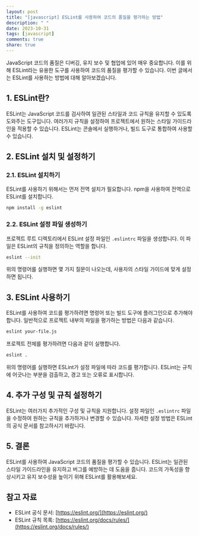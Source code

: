 ```yaml
---
layout: post
title: "[javascript] ESLint를 사용하여 코드의 품질을 평가하는 방법"
description: " "
date: 2023-10-31
tags: [javascript]
comments: true
share: true
---
```


JavaScript 코드의 품질은 디버깅, 유지 보수 및 협업에 있어 매우 중요합니다. 이를 위해 ESLint라는 유용한 도구를 사용하여 코드의 품질을 평가할 수 있습니다. 이번 글에서는 ESLint를 사용하는 방법에 대해 알아보겠습니다.

## 1. ESLint란?

ESLint는 JavaScript 코드를 검사하여 일관된 스타일과 코드 규칙을 유지할 수 있도록 도와주는 도구입니다. 여러가지 규칙을 설정하여 프로젝트에서 원하는 스타일 가이드라인을 적용할 수 있습니다. ESLint는 콘솔에서 실행하거나, 빌드 도구로 통합하여 사용할 수 있습니다.

## 2. ESLint 설치 및 설정하기

### 2.1. ESLint 설치하기

ESLint를 사용하기 위해서는 먼저 전역 설치가 필요합니다. npm을 사용하여 전역으로 ESLint를 설치합니다.

```bash
npm install -g eslint
```

### 2.2. ESLint 설정 파일 생성하기

프로젝트 루트 디렉토리에서 ESLint 설정 파일인 `.eslintrc` 파일을 생성합니다. 이 파일은 ESLint의 규칙을 정의하는 역할을 합니다.

```bash
eslint --init
```

위의 명령어를 실행하면 몇 가지 질문이 나오는데, 사용자의 스타일 가이드에 맞게 설정하면 됩니다.

## 3. ESLint 사용하기

ESLint를 사용하여 코드를 평가하려면 명령어 또는 빌드 도구에 플러그인으로 추가해야 합니다. 일반적으로 프로젝트 내부의 파일을 평가하는 방법은 다음과 같습니다.

```bash
eslint your-file.js
```

프로젝트 전체를 평가하려면 다음과 같이 실행합니다.

```bash
eslint .
```

위의 명령어를 실행하면 ESLint가 설정 파일에 따라 코드를 평가합니다. ESLint는 규칙에 어긋나는 부분을 검출하고, 경고 또는 오류로 표시합니다.

## 4. 추가 구성 및 규칙 설정하기

ESLint는 여러가지 추가적인 구성 및 규칙을 지원합니다. 설정 파일인 `.eslintrc` 파일을 수정하여 원하는 규칙을 추가하거나 변경할 수 있습니다. 자세한 설정 방법은 ESLint의 공식 문서를 참고하시기 바랍니다.

## 5. 결론

ESLint를 사용하여 JavaScript 코드의 품질을 평가할 수 있습니다. ESLint는 일관된 스타일 가이드라인을 유지하고 버그를 예방하는 데 도움을 줍니다. 코드의 가독성을 향상시키고 유지 보수성을 높이기 위해 ESLint를 활용해보세요.

## 참고 자료
- ESLint 공식 문서: [https://eslint.org/](https://eslint.org/)
- ESLint 규칙 목록: [https://eslint.org/docs/rules/](https://eslint.org/docs/rules/)